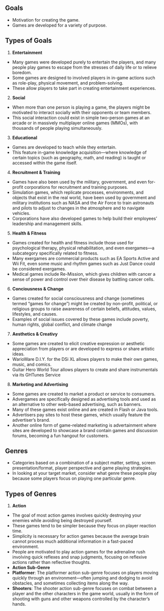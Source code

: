 ## Goals
- Motivation for creating the game.
- Games are developed for a variety of purpose.

## Types of Goals
1. **Entertainment**
 - Many games were developed purely to entertain the players, and many people play games to escape from the stresses of daily life or to relieve boredom.
 - Some games are designed to involved players in in-game actions such as role-play, physical movement, and problem-solving.
 - These allow players to take part in creating entertainment experiences.
2. **Social**
 -  When more than one person is playing a game, the players might be motivated to interact socially with their opponents or team members.
 -  This social interaction could exist in simple two-person games at an arcade or in massively multiplayer online games (MMOs), with thousands of people playing simultaneously.
3. **Educational**
 - Games are developed to teach while they entertain.
 - This feature in-game knowledge acquisition—where knowledge of certain topics (such as geography, math, and reading) is taught or accessed within the game itself.
4. **Recruitment & Training**
 - Games have also been used by the military, government, and even for-profit corporations for recruitment and training purposes.
 - Simulation games, which replicate processes, environments, and objects that exist in the real world, have been used by government and military institutions such as NASA and the Air Force to train astronauts and pilots to adjust to changes in the atmosphere and to navigate vehicles.
 - Corporations have also developed games to help build their employees’ leadership and management skills.
5. **Health & Fitness**
 - Games created for health and fitness include those used for psychological therapy, physical rehabilitation, and even exergames—a subcategory specifically related to fitness.
 - Many exergames are commercial products such as EA Sports Active and Wii Fit, even some music and rhythm games such as Just Dance could be considered exergames.
 - Medical games include Re-Mission, which gives children with cancer a sense of power and control over their disease by battling cancer cells.
6. **Conciousness & Change**
 - Games created for social consciousness and change (sometimes termed “games for change”) might be created by non-profit, political, or religious groups to raise awareness of certain beliefs, attitudes, values, lifestyles, and causes.
 - Examples of social issues covered by these games include poverty, human rights, global conflict, and climate change
7. **Aesthetics & Creativy**
 - Some games are created to elicit creative expression or aesthetic appreciation from players or are developed to express or share artistic ideas.
 - WarioWare D.I.Y. for the DSi XL allows players to make their own games, music, and comics.
 - Guitar Hero World Tour allows players to create and share instrumentals via its GHTunes Service
8. **Marketing and Advertising**
 - Some games are created to market a product or service to consumers.
 - Advergames are specifically designed as advertising tools and used as an alternative to other web-based advertising, such as banners.
 - Many of these games exist online and are created in Flash or Java tools.
 - Advertisers pay sites to host these games, which usually feature the advertiser’s brand.
 - Another online form of game-related marketing is advertainment where sites are developed to showcase a brand contain games and discussion forums, becoming a fun hangout for customers.

## Genres
- Categories based on a combination of a subject matter, setting, screen presentation/format, player perspective and game playing strategies.
- In looking at your target market, consider what genre these people play because some players focus on playing one particular genre.

## Types of Genres
1. **Action**
 - The goal of most action games involves quickly destroying your enemies while avoiding being destroyed yourself.
 - These games tend to be simpler because they focus on player reaction time.
 - Simplicity is necessary for action games because the average brain cannot process much additional information in a fast-paced environment.
 - People are motivated to play action games for the adrenaline rush involving quick reflexes and snap judgments, focusing on reflexive actions rather than reflective thoughts.
 - **Action Sub-Genre**
  - **Platformer**: The platformer action sub-genre focuses on players moving quickly through an environment—often jumping and dodging to avoid obstacles, and sometimes collecting items along the way.
  - **Shooters**: The shooter action sub-genre focuses on combat between a player and the other characters in the game world, usually in the form of shooting with guns and other weapons controlled by the character’s hands.
